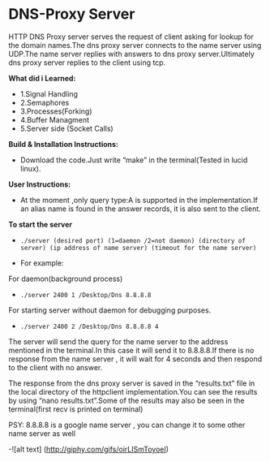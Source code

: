 # DNS-Proxy Server

HTTP DNS Proxy server serves the request of client asking for lookup for the domain names.The dns proxy server connects to the name server using UDP.The name server replies with answers to dns proxy server.Ultimately dns proxy server replies to the client using tcp.

 **What did i Learned:** 
* 1.Signal Handling
* 2.Semaphores
* 3.Processes(Forking)
* 4.Buffer Managment
* 5.Server side (Socket Calls)


**Build & Installation Instructions:**

* Download the code.Just write “make” in the terminal(Tested in lucid linux).


**User Instructions:**

* At the moment ,only query type:A is supported in the implementation.If an alias name is found in the
answer records, it is also sent to the client.

**To start the server**
 
* `./server (desired port) (1=daemon /2=not daemon) (directory of server) (ip address of name server) (timeout for the name server)`


* For example:

For daemon(background process)
* `./server 2400 1 /Desktop/Dns 8.8.8.8`

For starting server without daemon for debugging purposes.
* `./server 2400 2 /Desktop/Dns 8.8.8.8 4`

The server will send the query for the name server to the address mentioned in the terminal.In this case
it will send it to 8.8.8.8.If there is no response from the name server , it will wait for 4 seconds and then
respond to the client with no answer.

The response from the dns proxy server is saved in the “results.txt” file in the local directory of the httpclient implementation.You can see the results by using “nano results.txt”.Some of the results may also be seen in the terminal(first recv is printed on terminal)

PSY: 8.8.8.8 is a google name server , you can change it to some other name server as well

-![alt text] (http://giphy.com/gifs/oirLISmToyoeI)
